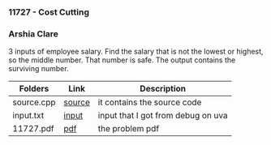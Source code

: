 ### 11727 - Cost Cutting
### Arshia Clare

3 inputs of employee salary. Find the salary that is not the lowest or highest, so the middle number. That number is safe. The output contains the surviving number. 

| Folders     | Link | Description |
| ----------- | ---------------------- |---------------------- |
|source.cpp   | [source](https://github.com/ArshiaClare/4883-Programming_Techniques-Clare/blob/master/Assignments/P01/11727/source.cpp)|it contains the source code           |
|input.txt    | [input](https://github.com/ArshiaClare/4883-Programming_Techniques-Clare/blob/master/Assignments/P01/11727/input.txt)|input that I got from debug on uva    |
|11727.pdf    | [pdf](https://github.com/ArshiaClare/4883-Programming_Techniques-Clare/blob/master/Assignments/P01/11727/11727.pdf)|the problem pdf                    |
